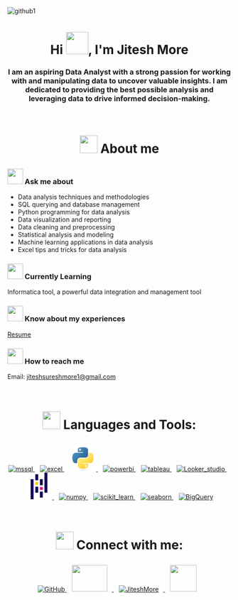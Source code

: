 ![github1](https://github.com/JiteshMore/JiteshMore/assets/132353761/be9b51f8-169b-43c0-bc1c-f90d8566bd6b)

<h1 align="center">Hi <img src="https://github.com/JiteshMore/JiteshMore/assets/132353761/2ee1f630-1b74-419b-8466-492728bc3b5f" width="50" height="50" />, I'm Jitesh More</h1>
<h3 align="center">I am an aspiring Data Analyst with a strong passion for working with and manipulating data to uncover valuable insights. I am dedicated to providing the best possible analysis and leveraging data to drive informed decision-making.</h3>

<br>

# <p align="center"><img src="https://github.com/JiteshMore/JiteshMore/assets/132353761/a81f83c4-2fbe-413f-b284-56e2a0048901" width="40" height="40" /> About me

### <img src="https://github.com/JiteshMore/JiteshMore/assets/132353761/093d08bf-fdac-4c0d-9624-97afa052968d" width="35" height="35" /> Ask me about

- Data analysis techniques and methodologies
- SQL querying and database management
- Python programming for data analysis
- Data visualization and reporting
- Data cleaning and preprocessing
- Statistical analysis and modeling
- Machine learning applications in data analysis  
- Excel tips and tricks for data analysis

### <img src="https://github.com/JiteshMore/JiteshMore/assets/132353761/f427db19-dc09-4b97-ab8c-0222a6cd779b" width="35" height="35" /> Currently Learning
Informatica tool, a powerful data integration and management tool

### <img src="https://github.com/JiteshMore/JiteshMore/assets/132353761/67ab3d8a-cbe8-4b62-bec1-bd12a0014701" width="35" height="35" /> Know about my experiences
[Resume](https://drive.google.com/file/d/1wm93C0ijAY2PU7x6WqXJvcEJWikPdtJ1/view?usp=sharing)

### <img src="https://github.com/JiteshMore/JiteshMore/assets/132353761/6a7bf773-d7f8-4f54-b1d3-8e68629a29d6" width="35" height="35" /> How to reach me
Email: jiteshsureshmore1@gmail.com


<br>

<!--- Languages and Toold -->

# <p align="center"><img src="https://github.com/JiteshMore/JiteshMore/assets/132353761/234829ad-6cb1-425f-b081-f81ebdf09e11" width="40" height="40" /> Languages and Tools:

<p align="center">
  <a href="https://www.microsoft.com/en-us/sql-server" target="_blank" rel="noreferrer">
    <img src="https://upload.wikimedia.org/wikipedia/de/8/8c/Microsoft_SQL_Server_Logo.svg" alt="mssql" width="60" height="60"/>
  </a>
  &nbsp;&nbsp;
  <a href="https://www.microsoft.com/en-us/microsoft-365/excel" target="_blank" rel="noreferrer">
    <img src="https://upload.wikimedia.org/wikipedia/commons/3/34/Microsoft_Office_Excel_%282019%E2%80%93present%29.svg" alt="excel" width="60" height="60"/>
  </a>
  &nbsp;&nbsp;
  <a href="https://www.python.org" target="_blank" rel="noreferrer">
    <img src="https://raw.githubusercontent.com/devicons/devicon/master/icons/python/python-original.svg" alt="python" width="60" height="60"/>
  </a>
  &nbsp;&nbsp;
  <a href="https://powerbi.microsoft.com/" target="_blank" rel="noreferrer">
    <img src="https://github.com/JiteshMore/JiteshMore/assets/132353761/716d567c-f0dd-4610-aa16-5ea7e68ddb36" alt="powerbi" width="60" height="70"/>
  </a>
  &nbsp;&nbsp;
  <a href="https://www.tableau.com/" target="_blank" rel="noreferrer">
    <img src="https://github.com/JiteshMore/JiteshMore/assets/132353761/9b853e69-a2e4-458a-bb09-49b2dc39575f" alt="tableau" width="60" height="60"/>
  </a>
  &nbsp;&nbsp;
  <a href="https://lookerstudio.google.com/u/0/navigation/reporting" target="_blank" rel="noreferrer">
    <img src="https://github.com/JiteshMore/JiteshMore/assets/132353761/deb173a6-131d-4d02-a587-a3c448ae8f29" alt="Looker_studio" width="60" height="60"/>
  </a>
  &nbsp;&nbsp;
  <a href="https://pandas.pydata.org/" target="_blank" rel="noreferrer">
    <img src="https://raw.githubusercontent.com/devicons/devicon/2ae2a900d2f041da66e950e4d48052658d850630/icons/pandas/pandas-original.svg" alt="pandas" width="60" height="60"/>
  </a>
  &nbsp;&nbsp;
  <a href="https://numpy.org/" target="_blank" rel="noreferrer">
    <img src="https://github.com/JiteshMore/JiteshMore/assets/132353761/1e275243-3945-44cd-bed6-c8c8cb8a2e80" alt="numpy" width="60" height="60"/>
  </a>
  &nbsp;&nbsp;
  <a href="https://scikit-learn.org/" target="_blank" rel="noreferrer">
    <img src="https://upload.wikimedia.org/wikipedia/commons/0/05/Scikit_learn_logo_small.svg" alt="scikit_learn" width="60" height="60"/>
  </a>
  &nbsp;&nbsp;
  <a href="https://seaborn.pydata.org/" target="_blank" rel="noreferrer">
    <img src="https://seaborn.pydata.org/_images/logo-mark-lightbg.svg" alt="seaborn" width="60" height="60"/>
  </a>
  &nbsp;&nbsp;
  <a href="https://cloud.google.com/bigquery?hl=en" target="_blank" rel="noreferrer">
    <img src="https://github.com/JiteshMore/JiteshMore/assets/132353761/f4b1649a-62d3-4411-876b-cf3cbbd7372b" alt="BigQuery" width="60" height="60"/>
  </a>
</p>

<!--
## Languages and Tools:

<h3 align="left"></h3>
<p align="Center">
  
  <a href="https://www.microsoft.com/en-us/sql-server" target="_blank" rel="noreferrer">
    <img src="https://upload.wikimedia.org/wikipedia/de/8/8c/Microsoft_SQL_Server_Logo.svg" alt="mssql" width="60" height="60"/>
  </a>
  <a href="https://www.microsoft.com/en-us/microsoft-365/excel" target="_blank" rel="noreferrer">
    <img src="https://upload.wikimedia.org/wikipedia/commons/3/34/Microsoft_Office_Excel_%282019%E2%80%93present%29.svg" alt="excel" width="60" height="60"/>
  </a>
  <a href="https://www.python.org" target="_blank" rel="noreferrer">
    <img src="https://raw.githubusercontent.com/devicons/devicon/master/icons/python/python-original.svg" alt="python" width="60" height="60"/>
  </a>
  <a href="https://powerbi.microsoft.com/" target="_blank" rel="noreferrer">
    <img src="https://github.com/JiteshMore/JiteshMore/assets/132353761/716d567c-f0dd-4610-aa16-5ea7e68ddb36" alt="powerbi" width="60" height="70"/>
  </a>
  <a href="https://www.tableau.com/" target="_blank" rel="noreferrer">
    <img src="https://github.com/JiteshMore/JiteshMore/assets/132353761/9b853e69-a2e4-458a-bb09-49b2dc39575f" alt="tableau" width="60" height="60"/>
  </a>
  <a href="https://lookerstudio.google.com/u/0/navigation/reporting" target="_blank" rel="noreferrer">
    <img src="https://github.com/JiteshMore/JiteshMore/assets/132353761/deb173a6-131d-4d02-a587-a3c448ae8f29" alt="Looker_studio" width="60" height="60"/>
  </a>
  <a href="https://pandas.pydata.org/" target="_blank" rel="noreferrer">
    <img src="https://raw.githubusercontent.com/devicons/devicon/2ae2a900d2f041da66e950e4d48052658d850630/icons/pandas/pandas-original.svg" alt="pandas" width="60" height="60"/>
  </a>
  <a href="https://numpy.org/" target="_blank" rel="noreferrer">
    <img src="https://github.com/JiteshMore/JiteshMore/assets/132353761/1e275243-3945-44cd-bed6-c8c8cb8a2e80" alt="numpy" width="60" height="60"/>
  </a>
  <a href="https://scikit-learn.org/" target="_blank" rel="noreferrer">
    <img src="https://upload.wikimedia.org/wikipedia/commons/0/05/Scikit_learn_logo_small.svg" alt="scikit_learn" width="60" height="60"/>
  </a>
  <a href="https://seaborn.pydata.org/" target="_blank" rel="noreferrer">
    <img src="https://seaborn.pydata.org/_images/logo-mark-lightbg.svg" alt="seaborn" width="60" height="60"/>
  </a>
  <a href="https://cloud.google.com/bigquery?hl=en" target="_blank" rel="noreferrer">
    <img src="https://github.com/JiteshMore/JiteshMore/assets/132353761/f4b1649a-62d3-4411-876b-cf3cbbd7372b" alt="BigQuery" width="60" height="60"/>
  </a>
</p>
-->

<br>



<!--- Contact with me -->

# <p align="center"><img src="https://github.com/JiteshMore/JiteshMore/assets/132353761/d2cfd7dc-e9ab-4f65-95da-ace7d326196a" width="40" height="40" /> Connect with me:

<p align="center">
  <a href="https://github.com/JiteshMore" target="_blank" rel="noreferrer">
    <img src="https://github.com/JiteshMore/JiteshMore/assets/132353761/c9149c55-483d-4112-9362-bedf1d8de46b" alt="GitHub" height="65" width="75"/>
  </a>
  &nbsp;&nbsp;
  <a href="mailto:jiteshsureshmore1@gmail.com" target="_blank" rel="noreferrer">
    <img src="https://github.com/JiteshMore/JiteshMore/assets/132353761/f6464f7c-f2a6-4a05-9677-ac17d89bd990" height="60" width="80" style="margin-right: 10px"/>
  </a>
  &nbsp;&nbsp;
  <a href="https://linkedin.com/in/jitesh-more" target="_blank" rel="noreferrer">
    <img src="https://github.com/JiteshMore/JiteshMore/assets/132353761/f21bd8ce-5848-49d9-87e4-9e0c0a2cea0b" alt="JiteshMore" height="60" width="60" style="margin-right: 10px" />
  </a>
  &nbsp;&nbsp;
  <a href="https://twitter.com/JiteshMore45" rel="noreferrer">
    <img src="https://github.com/JiteshMore/JiteshMore/assets/132353761/9251ba2b-af9d-4dc9-84f9-ae192da06c54" height="60" width="60" style="margin-right: 10px" />
  </a>

</p>

<!--
## Connect with me:

<h3 align="left"></h3>
<p align="Center">
  <a href="https://github.com/JiteshMore" target="_blank" rel="noreferrer">
    <img src="https://github.com/JiteshMore/JiteshMore/assets/132353761/c9149c55-483d-4112-9362-bedf1d8de46b" alt="GitHub" height="65" width="65"/>
  </a>    
  <a href="mailto:jiteshsureshmore1@gmail.com" target="_blank" rel="noreferrer">
    <img src="https://github.com/JiteshMore/JiteshMore/assets/132353761/f6464f7c-f2a6-4a05-9677-ac17d89bd990" height="60" width="80" style="margin-right: 10px"/>
  </a>  
  <a href="https://linkedin.com/in/jitesh-more" target="_blank" rel="noreferrer">
    <img src="https://github.com/JiteshMore/JiteshMore/assets/132353761/f21bd8ce-5848-49d9-87e4-9e0c0a2cea0b" alt="JiteshMore" height="60" width="60" style="margin-right: 10px" />
  </a>
  <a href="https://twitter.com/JiteshMore45" target="_blank" rel="noreferrer">
    <img src="https://github.com/JiteshMore/JiteshMore/assets/132353761/9251ba2b-af9d-4dc9-84f9-ae192da06c54" alt="JiteshMore" height="60" width="60" style="margin-right: 10px" />
  </a>

 
</p>
-->

<br>





